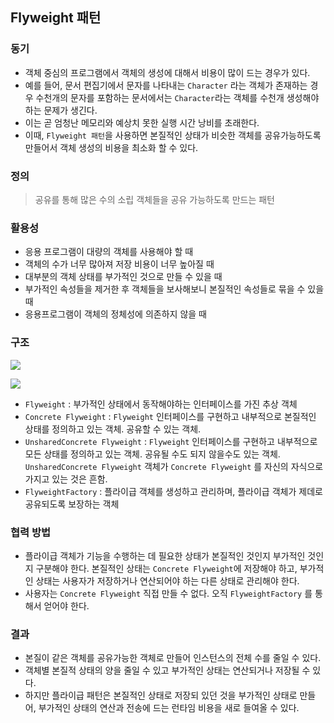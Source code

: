 ## Flyweight 패턴

### 동기

- 객체 중심의 프로그램에서 객체의 생성에 대해서 비용이 많이 드는 경우가 있다.
- 예를 들어, 문서 편집기에서 문자를 나타내는 `Character` 라는 객체가 존재하는 경우 수천개의 문자를 포함하는 문서에서는 `Character`라는 객체를 수천개 생성해야하는 문제가 생긴다.
- 이는 곧 엄청난 메모리와 예상치 못한 실행 시간 낭비를 초래한다.
- 이때, `Flyweight 패턴`을 사용하면 본질적인 상태가 비슷한 객체를 공유가능하도록 만들어서 객체 생성의 비용을 최소화 할 수 있다.

### 정의

> 공유를 통해 많은 수의 소립 객체들을 공유 가능하도록 만드는 패턴

### 활용성

- 응용 프로그램이 대량의 객체를 사용해야 할 때
- 객체의 수가 너무 많아져 저장 비용이 너무 높아질 때
- 대부분의 객체 상태를 부가적인 것으로 만들 수 있을 때
- 부가적인 속성들을 제거한 후 객체들을 보사해보니 본질적인 속성들로 묶을 수 있을 때
- 응용프로그램이 객체의 정체성에 의존하지 않을 때

### 구조

![](https://blog.kakaocdn.net/dn/by7IEA/btq9t6DL2Ck/WfihOKmTK1JP8PeZxgOtVk/img.gif)

![](https://blog.kakaocdn.net/dn/bWeATB/btqwR35KP1W/LzpFCb97vggS2VOvt7mvwK/img.png)

- `Flyweight` : 부가적인 상태에서 동작해야하는 인터페이스를 가진 추상 객체
- `Concrete Flyweight` : `Flyweight` 인터페이스를 구현하고 내부적으로 본질적인 상태를 정의하고 있는 객체. 공유할 수 있는 객체.
- `UnsharedConcrete Flyweight` : `Flyweight` 인터페이스를 구현하고 내부적으로 모든 상태를 정의하고 있는 객체. 공유될 수도 되지 않을수도 있는 객체. `UnsharedConcrete Flyweight` 객체가 `Concrete Flyweight` 를 자신의 자식으로 가지고 있는 것은 흔함.
- `FlyweightFactory` : 플라이급 객체를 생성하고 관리하며, 플라이급 객체가 제데로 공유되도록 보장하는 객체

### 협력 방법

- 플라이급 객체가 기능을 수행하는 데 필요한 상태가 본질적인 것인지 부가적인 것인지 구분해야 한다. 본질적인 상태는 `Concrete Flyweight`에 저장해야 하고, 부가적인 상태는 사용자가 저장하거나 연산되어야 하는 다른 상태로 관리해야 한다.
- 사용자는 `Concrete Flyweight` 직접 만들 수 없다. 오직 `FlyweightFactory` 를 통해서 얻어야 한다.

### 결과

- 본질이 같은 객체를 공유가능한 객체로 만들어 인스턴스의 전체 수를 줄일 수 있다.
- 객체별 본질적 상태의 양을 줄일 수 있고 부가적인 상태는 연산되거나 저장될 수 있다.
- 하지만 플라이급 패턴은 본질적인 상태로 저장되 있던 것을 부가적인 상태로 만들어, 부가적인 상태의 연산과 전송에 드는 런타임 비용을 새로 들여올 수 있다.
